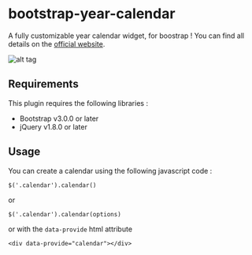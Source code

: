 # bootstrap-year-calendar
A fully customizable year calendar widget, for boostrap !
You can find all details on the [official website](http://www.bootstrap-year-calendar.com/).


![alt tag](http://www.bootstrap-year-calendar.com/img/calendar.png)

## Requirements

This plugin requires the following libraries :
- Bootstrap v3.0.0 or later
- jQuery v1.8.0 or later

## Usage

You can create a calendar using the following javascript code :
```
$('.calendar').calendar()
```
or
```
$('.calendar').calendar(options)
```
or with the `data-provide` html attribute 
```
<div data-provide="calendar"></div>
```
